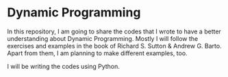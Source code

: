 # Dynamic Programming
In this repository, I am going to share the codes that I wrote to have a better understanding about Dynamic Programming. Mostly I will follow the exercises and examples in the book of Richard S. Sutton & Andrew G. Barto. Apart from them, I am planning to make different examples, too.

I will be writing the codes using Python.
